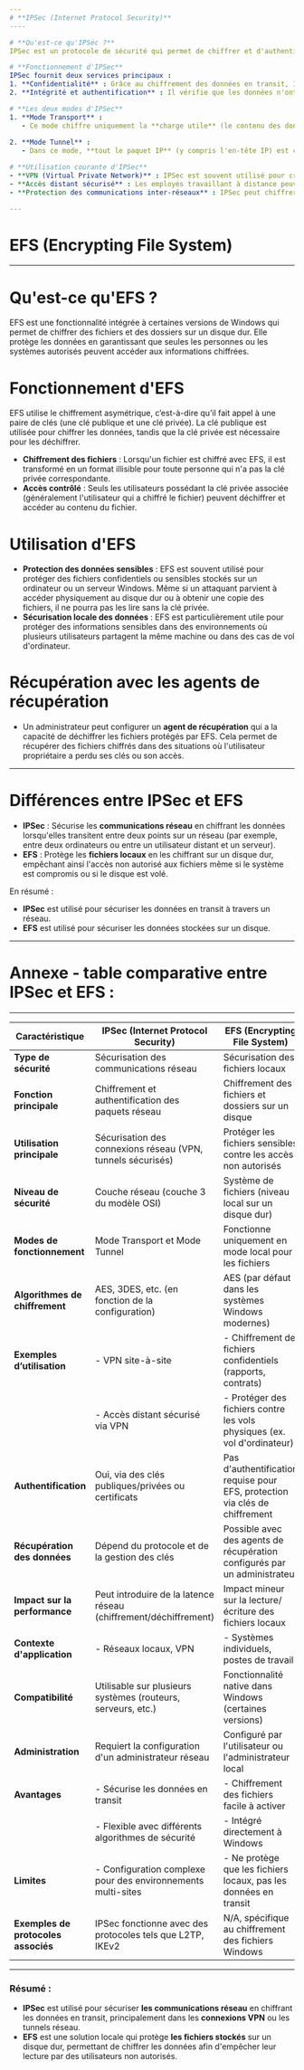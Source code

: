 ```yaml
---
# **IPSec (Internet Protocol Security)**
----

# **Qu'est-ce qu'IPSec ?**
IPSec est un protocole de sécurité qui permet de chiffrer et d'authentifier les communications au niveau de la couche réseau (couche 3 du modèle OSI). Il est largement utilisé pour sécuriser les échanges de données sur les réseaux, notamment dans les connexions VPN (réseau privé virtuel).

# **Fonctionnement d'IPSec**
IPSec fournit deux services principaux :
1. **Confidentialité** : Grâce au chiffrement des données en transit, IPSec garantit que seules les parties autorisées peuvent lire les informations échangées.
2. **Intégrité et authentification** : Il vérifie que les données n'ont pas été modifiées pendant leur transfert et assure que les expéditeurs et récepteurs sont bien ceux qu'ils prétendent être.

# **Les deux modes d'IPSec**
1. **Mode Transport** :
   - Ce mode chiffre uniquement la **charge utile** (le contenu des données) des paquets IP, tandis que l'en-tête IP reste inchangé. C’est idéal pour les communications entre deux machines dans le même réseau.
   
2. **Mode Tunnel** :
   - Dans ce mode, **tout le paquet IP** (y compris l'en-tête IP) est chiffré, puis encapsulé dans un nouveau paquet IP avec un nouvel en-tête. Ce mode est souvent utilisé pour sécuriser les connexions VPN entre deux réseaux.

# **Utilisation courante d'IPSec**
- **VPN (Virtual Private Network)** : IPSec est souvent utilisé pour créer des tunnels sécurisés à travers des réseaux publics comme Internet. Par exemple, une entreprise peut utiliser IPSec pour connecter de manière sécurisée deux sites distants via un tunnel VPN.
- **Accès distant sécurisé** : Les employés travaillant à distance peuvent utiliser IPSec pour se connecter de manière sécurisée au réseau de l'entreprise via un VPN.
- **Protection des communications inter-réseaux** : IPSec peut chiffrer les communications entre différents réseaux d'une entreprise, protégeant ainsi les données échangées contre les interceptions.

---
```


# **EFS (Encrypting File System)**
----

# **Qu'est-ce qu'EFS ?**
EFS est une fonctionnalité intégrée à certaines versions de Windows qui permet de chiffrer des fichiers et des dossiers sur un disque dur. Elle protège les données en garantissant que seules les personnes ou les systèmes autorisés peuvent accéder aux informations chiffrées.

# **Fonctionnement d'EFS**
EFS utilise le chiffrement asymétrique, c’est-à-dire qu’il fait appel à une paire de clés (une clé publique et une clé privée). La clé publique est utilisée pour chiffrer les données, tandis que la clé privée est nécessaire pour les déchiffrer.

- **Chiffrement des fichiers** : Lorsqu'un fichier est chiffré avec EFS, il est transformé en un format illisible pour toute personne qui n'a pas la clé privée correspondante.
- **Accès contrôlé** : Seuls les utilisateurs possédant la clé privée associée (généralement l'utilisateur qui a chiffré le fichier) peuvent déchiffrer et accéder au contenu du fichier.

# **Utilisation d'EFS**
- **Protection des données sensibles** : EFS est souvent utilisé pour protéger des fichiers confidentiels ou sensibles stockés sur un ordinateur ou un serveur Windows. Même si un attaquant parvient à accéder physiquement au disque dur ou à obtenir une copie des fichiers, il ne pourra pas les lire sans la clé privée.
- **Sécurisation locale des données** : EFS est particulièrement utile pour protéger des informations sensibles dans des environnements où plusieurs utilisateurs partagent la même machine ou dans des cas de vol d'ordinateur.

# **Récupération avec les agents de récupération**
- Un administrateur peut configurer un **agent de récupération** qui a la capacité de déchiffrer les fichiers protégés par EFS. Cela permet de récupérer des fichiers chiffrés dans des situations où l'utilisateur propriétaire a perdu ses clés ou son accès.

---

# **Différences entre IPSec et EFS**
- **IPSec** : Sécurise les **communications réseau** en chiffrant les données lorsqu'elles transitent entre deux points sur un réseau (par exemple, entre deux ordinateurs ou entre un utilisateur distant et un serveur).
- **EFS** : Protège les **fichiers locaux** en les chiffrant sur un disque dur, empêchant ainsi l'accès non autorisé aux fichiers même si le système est compromis ou si le disque est volé.

En résumé :
- **IPSec** est utilisé pour sécuriser les données en transit à travers un réseau.
- **EFS** est utilisé pour sécuriser les données stockées sur un disque.

---
# Annexe - table comparative entre **IPSec** et **EFS** :
----


| **Caractéristique**              | **IPSec (Internet Protocol Security)**                        | **EFS (Encrypting File System)**                         |
|----------------------------------|----------------------------------------------------------------|----------------------------------------------------------|
| **Type de sécurité**             | Sécurisation des communications réseau                        | Sécurisation des fichiers locaux                         |
| **Fonction principale**          | Chiffrement et authentification des paquets réseau             | Chiffrement des fichiers et dossiers sur un disque        |
| **Utilisation principale**       | Sécurisation des connexions réseau (VPN, tunnels sécurisés)    | Protéger les fichiers sensibles contre les accès non autorisés |
| **Niveau de sécurité**           | Couche réseau (couche 3 du modèle OSI)                         | Système de fichiers (niveau local sur un disque dur)      |
| **Modes de fonctionnement**      | Mode Transport et Mode Tunnel                                  | Fonctionne uniquement en mode local pour les fichiers     |
| **Algorithmes de chiffrement**   | AES, 3DES, etc. (en fonction de la configuration)               | AES (par défaut dans les systèmes Windows modernes)       |
| **Exemples d’utilisation**       | - VPN site-à-site                                             | - Chiffrement de fichiers confidentiels (rapports, contrats) |
|                                  | - Accès distant sécurisé via VPN                               | - Protéger des fichiers contre les vols physiques (ex. vol d'ordinateur) |
| **Authentification**             | Oui, via des clés publiques/privées ou certificats             | Pas d'authentification requise pour EFS, protection via clés de chiffrement |
| **Récupération des données**     | Dépend du protocole et de la gestion des clés                  | Possible avec des agents de récupération configurés par un administrateur |
| **Impact sur la performance**    | Peut introduire de la latence réseau (chiffrement/déchiffrement) | Impact mineur sur la lecture/écriture des fichiers locaux |
| **Contexte d'application**       | - Réseaux locaux, VPN                                          | - Systèmes individuels, postes de travail                |
| **Compatibilité**                | Utilisable sur plusieurs systèmes (routeurs, serveurs, etc.)   | Fonctionnalité native dans Windows (certaines versions)   |
| **Administration**               | Requiert la configuration d'un administrateur réseau           | Configuré par l'utilisateur ou l'administrateur local     |
| **Avantages**                    | - Sécurise les données en transit                              | - Chiffrement des fichiers facile à activer               |
|                                  | - Flexible avec différents algorithmes de sécurité             | - Intégré directement à Windows                           |
| **Limites**                      | - Configuration complexe pour des environnements multi-sites   | - Ne protège que les fichiers locaux, pas les données en transit |
| **Exemples de protocoles associés** | IPSec fonctionne avec des protocoles tels que L2TP, IKEv2     | N/A, spécifique au chiffrement des fichiers Windows       |

---

### **Résumé** :
- **IPSec** est utilisé pour sécuriser **les communications réseau** en chiffrant les données en transit, principalement dans les **connexions VPN** ou les tunnels réseau.
- **EFS** est une solution locale qui protège **les fichiers stockés** sur un disque dur, permettant de chiffrer les données afin d'empêcher leur lecture par des utilisateurs non autorisés.

